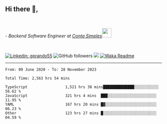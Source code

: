 <h2>Hi there  👋,</h2> </br>

<p><em>- Backend Software Engineer at <a href="https://contasimples.com">Conta Simples</a><img src="https://media.giphy.com/media/WUlplcMpOCEmTGBtBW/giphy.gif" width="30"> 
</em></p></br>


[![Linkedin: gprando55](https://img.shields.io/badge/-gprando55-blue?style=flat-square&logo=Linkedin&logoColor=white&link=https://www.linkedin.com/in/prandogabriel/)](https://www.linkedin.com/in/prandogabriel)
![GitHub followers](https://img.shields.io/github/followers/prandogabriel?label=Follow&style=social)
![](https://visitor-badge.glitch.me/badge?page_id=prandogabriel.prandogabriel)
[![Waka Readme](https://github.com/prandogabriel/prandogabriel/actions/workflows/update-stats.yml.yml/badge.svg)](https://github.com/prandogabriel/prandogabriel/actions/workflows/update-stats.yml.yml)

---

<!--START_SECTION:waka-->

```golang
From: 09 June 2020 - To: 28 November 2023

Total Time: 2,563 hrs 54 mins

TypeScript                 1,521 hrs 38 mins██████████████░░░░░░░░░░░   56.62 %
JavaScript                 321 hrs 4 mins  ███░░░░░░░░░░░░░░░░░░░░░░   11.95 %
YAML                       167 hrs 20 mins █▓░░░░░░░░░░░░░░░░░░░░░░░   06.23 %
Other                      123 hrs 27 mins █░░░░░░░░░░░░░░░░░░░░░░░░   04.59 %
```

<!--END_SECTION:waka-->
